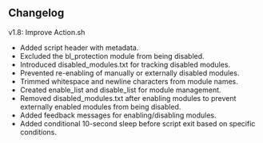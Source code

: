 ## Changelog

v1.8: 
Improve Action.sh
- Added script header with metadata.
- Excluded the bl_protection module from being disabled.
- Introduced disabled_modules.txt for tracking disabled modules.
- Prevented re-enabling of manually or externally disabled modules.
- Trimmed whitespace and newline characters from module names.
- Created enable_list and disable_list for module management.
- Removed disabled_modules.txt after enabling modules to prevent externally enabled modules from being disabled.
- Added feedback messages for enabling/disabling modules.
- Added conditional 10-second sleep before script exit based on specific conditions.
